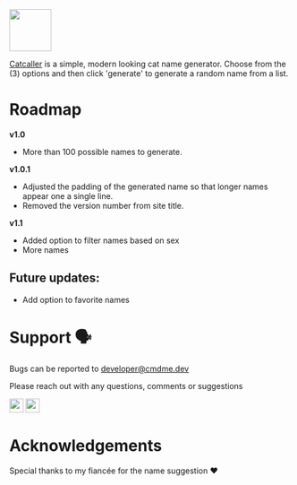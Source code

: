 <img src="https://i.imgur.com/2viNAxA.png" height=75>

[Catcaller](https://catcaller.netlify.app) is a simple, modern looking cat name generator. Choose from the (3) options and then click 'generate' to generate a random name from a list.

# Roadmap

 **v1.0**

- More than 100 possible names to generate.

 **v1.0.1**

- Adjusted the padding of the generated name so that longer names appear one a single line.
- Removed the version number from site title.

 **v1.1**

- Added option to filter names based on sex
- More names

## **Future updates:**

- Add option to favorite names

# Support :speaking_head:

Bugs can be reported to <developer@cmdme.dev>

Please reach out with any questions, comments or suggestions

<p>
<a href="https://twitter.com/citizen00147"><img src="https://img.shields.io/badge/twitter-%231DA1F2.svg?&style=for-the-badge&logo=twitter&logoColor=white" height=25></a> 
<a href="https://hashnode.com/@citizen00147"><img src="https://img.shields.io/badge/Hashnode-2962FF?style=for-the-badge&logo=hashnode&logoColor=white" height=25></a>
<p>

# Acknowledgements

Special thanks to my fiancée for the name suggestion :heart:

